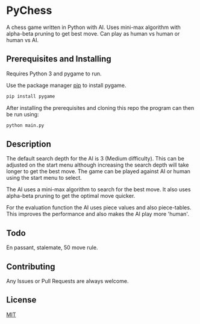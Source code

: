 # PyChess

A chess game written in Python with AI. Uses mini-max algorithm with alpha-beta pruning to get best move. Can play as human vs human or human vs AI.

## Prerequisites and Installing

Requires Python 3 and pygame to run. 

Use the package manager [pip](https://pip.pypa.io/en/stable/) to install pygame.

```bash
pip install pygame
```

After installing the prerequisites and cloning this repo the  program can then be run using:

```bash
python main.py
```
## Description

The default search depth for the AI is 3 (Medium difficulty). This can be adjusted on the start menu although increasing the search depth will take longer to get the best move. The game can be played against AI or human using the start menu to select.

The AI uses a mini-max algorithm to search for the best move. It also uses alpha-beta pruning to get the optimal move quicker. 

For the evaluation function the AI uses piece values and also piece-tables. This improves the performance and also makes the AI play more 'human'.

## Todo

En passant, stalemate, 50 move rule.

## Contributing
Any Issues or Pull Requests are always welcome. 

## License
[MIT](https://choosealicense.com/licenses/mit/)